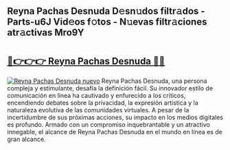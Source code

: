 ## Reyna Pachas Desnuda D𝚎sn𝚞dos filtr𝚊dos - Parts-u6J Vid𝚎os f𝚘tos - N𝚞evas filtr𝚊ciones atr𝚊ctivas Mro9Y

# <h2><a href="http://mb8l5nx.tromn.icu/?c=Reyna+Pachas+Desnuda">🔗👉👉👉 Reyna Pachas Desnuda 🔗🔗</a></h2>

[![Reyna Pachas Desnuda nuevo](https://i.imgur.com/pEAQMta.gif)](http://mb8l5nx.tromn.icu/?c=Reyna+Pachas+Desnuda)
Reyna Pachas Desnuda, una persona compleja y estimulante, desafía la definición fácil. Su innovador estilo de comunicación en línea ha cautivado y enfurecido a los críticos, encendiendo debates sobre la privacidad, la expresión artística y la naturaleza evolutiva de las comunidades virtuales. A pesar de la incertidumbre de sus próximas acciones, su impacto en los medios digitales es profundo. Armado con un compromiso inquebrantable y un atractivo innegable, el alcance de Reyna Pachas Desnuda en el mundo en línea es de gran alcance.
